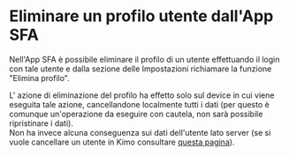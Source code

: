 # Eliminare un profilo utente dall'App SFA

Nell'App SFA è possibile eliminare il profilo di un utente effettuando il login con tale utente e dalla sezione delle Impostazioni richiamare la funzione "Elimina profilo".

L' azione di eliminazione del profilo ha effetto solo sul device in cui viene eseguita tale azione, cancellandone localmente tutti i dati \(per questo è comunque un'operazione da eseguire con cautela, non sarà possibile ripristinare i dati\).  
Non ha invece alcuna conseguenza sui dati dell'utente lato server \(se si vuole cancellare un utente in Kimo consultare [questa pagina](archiviazione-e-ripristino.md)\). 

